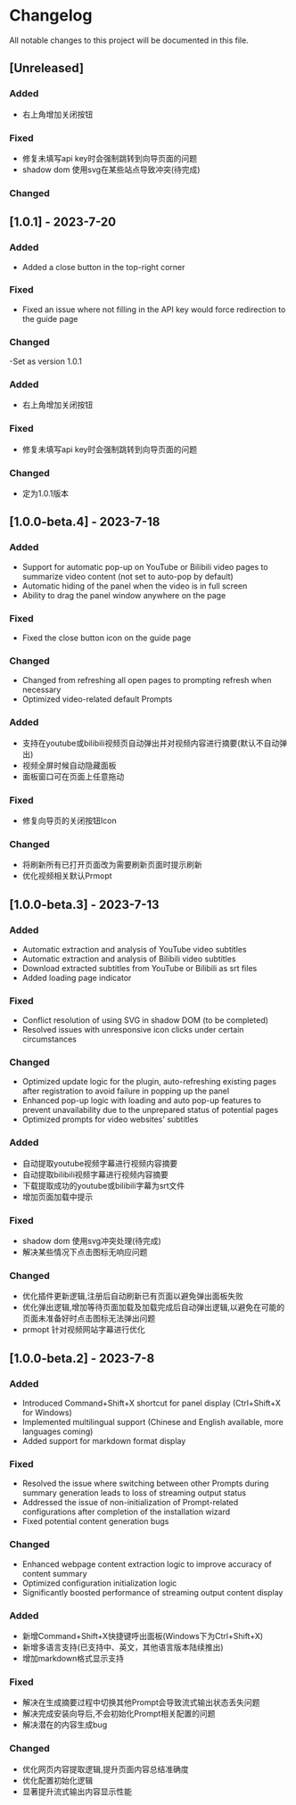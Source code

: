 # Changelog

All notable changes to this project will be documented in this file.

## [Unreleased]

### Added
- 右上角增加关闭按钮

### Fixed
- 修复未填写api key时会强制跳转到向导页面的问题
- shadow dom 使用svg在某些站点导致冲突(待完成)

### Changed

## [1.0.1] - 2023-7-20

### Added
- Added a close button in the top-right corner

### Fixed
- Fixed an issue where not filling in the API key would force redirection to the guide page

### Changed
-Set as version 1.0.1

### Added
- 右上角增加关闭按钮

### Fixed
- 修复未填写api key时会强制跳转到向导页面的问题

### Changed
- 定为1.0.1版本

## [1.0.0-beta.4] - 2023-7-18

### Added
- Support for automatic pop-up on YouTube or Bilibili video pages to summarize video content (not set to auto-pop by default)
- Automatic hiding of the panel when the video is in full screen
- Ability to drag the panel window anywhere on the page

### Fixed
- Fixed the close button icon on the guide page

### Changed
- Changed from refreshing all open pages to prompting refresh when necessary
- Optimized video-related default Prompts

### Added
- 支持在youtube或bilibili视频页自动弹出并对视频内容进行摘要(默认不自动弹出)
- 视频全屏时候自动隐藏面板
- 面板窗口可在页面上任意拖动

### Fixed
- 修复向导页的关闭按钮Icon

### Changed
- 将刷新所有已打开页面改为需要刷新页面时提示刷新
- 优化视频相关默认Prmopt

## [1.0.0-beta.3] - 2023-7-13

### Added
- Automatic extraction and analysis of YouTube video subtitles
- Automatic extraction and analysis of Bilibili video subtitles
- Download extracted subtitles from YouTube or Bilibili as srt files
- Added loading page indicator

### Fixed
- Conflict resolution of using SVG in shadow DOM (to be completed)
- Resolved issues with unresponsive icon clicks under certain circumstances

### Changed
- Optimized update logic for the plugin, auto-refreshing existing pages after registration to avoid failure in popping up the panel
- Enhanced pop-up logic with loading and auto pop-up features to prevent unavailability due to the unprepared status of potential pages
- Optimized prompts for video websites' subtitles

### Added
- 自动提取youtube视频字幕进行视频内容摘要
- 自动提取bilibili视频字幕进行视频内容摘要
- 下载提取成功的youtube或bilibili字幕为srt文件
- 增加页面加载中提示

### Fixed
- shadow dom 使用svg冲突处理(待完成)
- 解决某些情况下点击图标无响应问题

### Changed
- 优化插件更新逻辑,注册后自动刷新已有页面以避免弹出面板失败
- 优化弹出逻辑,增加等待页面加载及加载完成后自动弹出逻辑,以避免在可能的页面未准备好时点击图标无法弹出问题
- prmopt 针对视频网站字幕进行优化

## [1.0.0-beta.2] - 2023-7-8

### Added
- Introduced Command+Shift+X shortcut for panel display (Ctrl+Shift+X for Windows)
- Implemented multilingual support (Chinese and English available, more languages coming)
- Added support for markdown format display

### Fixed
- Resolved the issue where switching between other Prompts during summary generation leads to loss of streaming output status
- Addressed the issue of non-initialization of Prompt-related configurations after completion of the installation wizard
- Fixed potential content generation bugs

### Changed
- Enhanced webpage content extraction logic to improve accuracy of content summary
- Optimized configuration initialization logic
- Significantly boosted performance of streaming output content display

### Added
- 新增Command+Shift+X快捷键呼出面板(Windows下为Ctrl+Shift+X)
- 新增多语言支持(已支持中、英文，其他语言版本陆续推出)
- 增加markdown格式显示支持

### Fixed
- 解决在生成摘要过程中切换其他Prompt会导致流式输出状态丢失问题
- 解决完成安装向导后,不会初始化Prompt相关配置的问题
- 解决潜在的内容生成bug

### Changed
- 优化网页内容提取逻辑,提升页面内容总结准确度
- 优化配置初始化逻辑
- 显著提升流式输出内容显示性能

